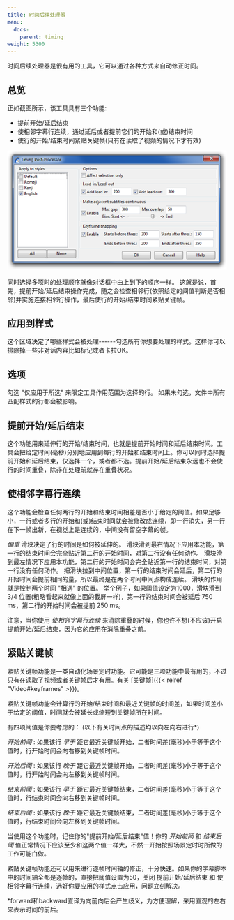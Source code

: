 ```yaml
---
title: 时间后续处理器
menu:
  docs:
    parent: timing
weight: 5300
---
```


时间后续处理器是很有用的工具，它可以通过各种方式来自动修正时间。

## 总览

正如截图所示，该工具具有三个功能:

-   提前开始/延后结束
-   使相邻字幕行连续，通过延后或者提前它们的开始和(或)结束时间
-   使行的开始/结束时间紧贴关键帧(只有在读取了视频的情况下才有效)

![Dialog_timing_processor](/img/3.2/Dialog_timing_processor.png#center)

同时选择多项时的处理顺序就像对话框中由上到下的顺序一样。
这就是说，首先，提前开始/延后结束操作完成，随之会检查相邻行(依照给定的阈值判断是否相邻)并实施连接相邻行操作，最后使行的开始/结束时间紧贴关键帧。

## 应用到样式

这个区域决定了哪些样式会被处理------勾选所有你想要处理的样式。这样你可以排除掉一些非对话内容比如标记或者卡拉OK。

## 选项

勾选 \"仅应用于所选\" 来限定工具作用范围为选择的行。
如果未勾选，文件中所有匹配样式的行都会被影响。

## 提前开始/延后结束

这个功能用来延伸行的开始/结束时间，也就是提前开始时间和延后结束时间。工具会把给定时间(毫秒)分别地应用到每行的开始和结束时间上。你可以同时选择提前开始和延后结束，仅选择一个，或者都不选。提前开始/延后结束永远也不会使行的时间重叠，除非在处理前就存在重叠状况。

## 使相邻字幕行连续

这个功能会检查任何两行的开始和结束时间相差是否小于给定的阈值。如果足够小，一行或者多行的开始和(或)结束时间就会被修改成连续，即一行消失，另一行在下一帧出新，在视觉上是连续的，中间没有留空字幕的帧。

*偏重* 滑块决定了行的时间是如何被延伸的。
滑块滑到最右情况下应用本功能，第一行的结束时间会完全贴近第二行的开始时间，对第二行没有任何动作。
滑块滑到最左情况下应用本功能，第二行的开始时间会完全贴近第一行的结束时间，对第一行没有任何动作。
把滑块拉到中间位置，第一行的结束时间会延后，第二行的开始时间会提前相同的量，所以最终是在两个时间中间点构成连续。
滑块的作用就是控制两个时间 \"相遇\" 的位置。
举个例子，如果阈值设定为1000，滑块滑到 3/4
位置(粗略看起来就像上面的截屏一样)，第一行的结束时间会被延后 750
ms，第二行的开始时间会被提前 250 ms。

注意，当你使用 *使相邻字幕行连续*
来消除重叠的时候，你也许不想(不应该)开启
提前开始/延后结束，因为它的应用在消除重叠之前。

## 紧贴关键帧

紧贴关键帧功能是一类自动化场景定时功能。它可能是三项功能中最有用的，不过只有在读取了视频或者关键帧后才有用。有关
[关键帧]({{< relref "Video#keyframes" >}})。

紧贴关键帧功能会计算行的开始/结束时间和最近关键帧的时间差，如果时间差小于给定的阈值，时间就会被延长或缩短到关键帧所在时间。

有四项阈值是你要考虑的： (以下有关时间点的描述均以向左向右进行\*)

*开始前阈*
:   如果该行 *早于*
    距它最近关键帧开始，二者时间差(毫秒)小于等于这个值时，行开始时间会向右移到关键帧时间。

*开始后阈*
:   如果该行 *晚于*
    距它最近关键帧开始，二者时间差(毫秒)小于等于这个值时，行开始时间会向左移到关键帧时间。

*结束前阈*
:   如果该行 *早于*
    距它最近关键帧结束，二者时间差(毫秒)小于等于这个值时，行结束时间会向右移到关键帧时间。

*结束后阈*
:   如果该行 *晚于*
    距它最近关键帧结束，二者时间差(毫秒)小于等于这个值时，行结束时间会向左移到关键帧时间。

当使用这个功能时，记住你的\"提前开始/延后结束\"值！你的 *开始前阈* 和
*结束后阈*
值正常情况下应该至少和这两个值一样大，不然一开始按照场景定时时所做的工作可能白做。

紧贴关键帧功能还可以用来进行逐帧时间轴的修正，十分快速。如果你的字幕脚本中的时间轴全都是逐帧的，直接把阈值设置为50，关闭
提前开始/延后结束 和
使相邻字幕行连续，选好你要应用的样式点击应用，问题立刻解决。

\*forward和backward直译为向前向后会产生歧义，为方便理解，采用直观的左右来表示时间的前后。

